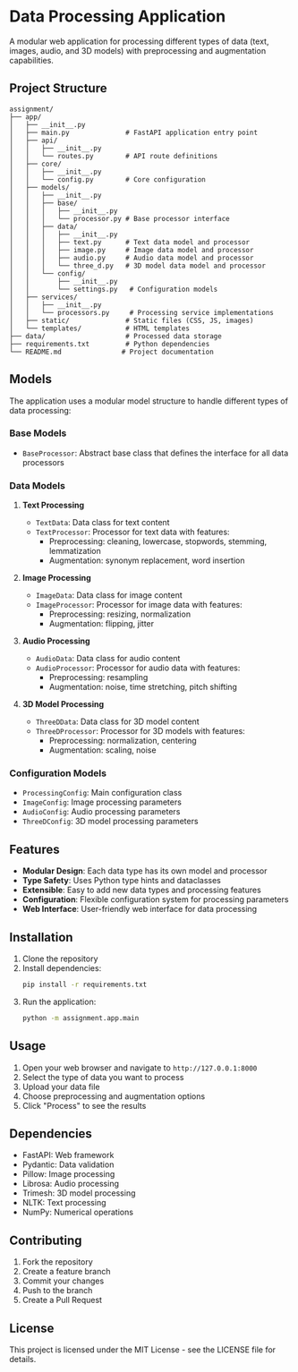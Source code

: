# Data Processing Application

A modular web application for processing different types of data (text, images, audio, and 3D models) with preprocessing and augmentation capabilities.

## Project Structure

```
assignment/
├── app/
│   ├── __init__.py
│   ├── main.py              # FastAPI application entry point
│   ├── api/
│   │   ├── __init__.py
│   │   └── routes.py        # API route definitions
│   ├── core/
│   │   ├── __init__.py
│   │   └── config.py        # Core configuration
│   ├── models/
│   │   ├── __init__.py
│   │   ├── base/
│   │   │   ├── __init__.py
│   │   │   └── processor.py # Base processor interface
│   │   ├── data/
│   │   │   ├── __init__.py
│   │   │   ├── text.py      # Text data model and processor
│   │   │   ├── image.py     # Image data model and processor
│   │   │   ├── audio.py     # Audio data model and processor
│   │   │   └── three_d.py   # 3D model data model and processor
│   │   └── config/
│   │       ├── __init__.py
│   │       └── settings.py   # Configuration models
│   ├── services/
│   │   ├── __init__.py
│   │   └── processors.py     # Processing service implementations
│   ├── static/              # Static files (CSS, JS, images)
│   └── templates/           # HTML templates
├── data/                    # Processed data storage
├── requirements.txt         # Python dependencies
└── README.md               # Project documentation
```

## Models

The application uses a modular model structure to handle different types of data processing:

### Base Models
- `BaseProcessor`: Abstract base class that defines the interface for all data processors

### Data Models
1. **Text Processing**
   - `TextData`: Data class for text content
   - `TextProcessor`: Processor for text data with features:
     - Preprocessing: cleaning, lowercase, stopwords, stemming, lemmatization
     - Augmentation: synonym replacement, word insertion

2. **Image Processing**
   - `ImageData`: Data class for image content
   - `ImageProcessor`: Processor for image data with features:
     - Preprocessing: resizing, normalization
     - Augmentation: flipping, jitter

3. **Audio Processing**
   - `AudioData`: Data class for audio content
   - `AudioProcessor`: Processor for audio data with features:
     - Preprocessing: resampling
     - Augmentation: noise, time stretching, pitch shifting

4. **3D Model Processing**
   - `ThreeDData`: Data class for 3D model content
   - `ThreeDProcessor`: Processor for 3D models with features:
     - Preprocessing: normalization, centering
     - Augmentation: scaling, noise

### Configuration Models
- `ProcessingConfig`: Main configuration class
- `ImageConfig`: Image processing parameters
- `AudioConfig`: Audio processing parameters
- `ThreeDConfig`: 3D model processing parameters

## Features

- **Modular Design**: Each data type has its own model and processor
- **Type Safety**: Uses Python type hints and dataclasses
- **Extensible**: Easy to add new data types and processing features
- **Configuration**: Flexible configuration system for processing parameters
- **Web Interface**: User-friendly web interface for data processing

## Installation

1. Clone the repository
2. Install dependencies:
   ```bash
   pip install -r requirements.txt
   ```
3. Run the application:
   ```bash
   python -m assignment.app.main
   ```

## Usage

1. Open your web browser and navigate to `http://127.0.0.1:8000`
2. Select the type of data you want to process
3. Upload your data file
4. Choose preprocessing and augmentation options
5. Click "Process" to see the results

## Dependencies

- FastAPI: Web framework
- Pydantic: Data validation
- Pillow: Image processing
- Librosa: Audio processing
- Trimesh: 3D model processing
- NLTK: Text processing
- NumPy: Numerical operations

## Contributing

1. Fork the repository
2. Create a feature branch
3. Commit your changes
4. Push to the branch
5. Create a Pull Request

## License

This project is licensed under the MIT License - see the LICENSE file for details. 